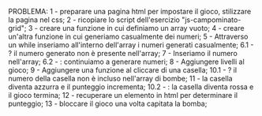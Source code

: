 PROBLEMA:
1 - preparare una pagina html per impostare il gioco, stilizzare la pagina nel css;
2 - ricopiare lo script dell'esercizio "js-campominato-grid";
3 - creare una funzione in cui definiamo un array vuoto;
4 - creare un'altra funzione in cui generiamo casualmente dei numeri;
5 - Attraverso un while inseriamo all'interno dell'array i numeri generati casualmente;
6.1 - ? il numero generato non è presente nell'array;
    7 - Inseriamo il numero nell'array;
6.2 - : continuiamo a generare numeri;
8 - Aggiungere livelli al gioco;
9 - Aggiungere una funzione al cliccare di una casella;
10.1 - ? il numero della casella non è incluso nell'array di bombe;
    11 - la casella diventa azzurra e il punteggio incrementa;
10.2 - : la casella diventa rossa e il gioco termina;
12 - recuperare un elemento in html per determinare il punteggio;
13 - bloccare il gioco una volta capitata la bomba;